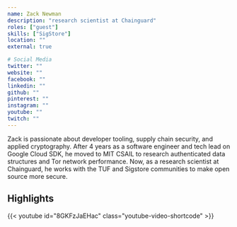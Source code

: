 ```yaml
---
name: Zack Newman
description: "research scientist at Chainguard"
roles: ["guest"]
skills: ["SigStore"]
location: ""
external: true

# Social Media 
twitter: ""
website: ""
facebook: ""
linkedin: ""
github: ""
pinterest: ""
instagram: ""
youtube: ""
twitch: ""
---
```


<!-- markdownlint-disable MD041-->
Zack is passionate about developer tooling, supply chain security, and applied cryptography. After 4 years as a software engineer and tech lead on Google Cloud SDK, he moved to MIT CSAIL to research authenticated data structures and Tor network performance. Now, as a research scientist at Chainguard, he works with the TUF and Sigstore communities to make open source more secure.

<!--more-->

## Highlights

{{< youtube id="8GKFzJaEHac" class="youtube-video-shortcode" >}}

